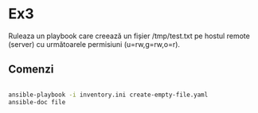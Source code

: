 # Ex3

Ruleaza un playbook care creează un fișier /tmp/test.txt pe hostul remote (server) cu următoarele permisiuni (u=rw,g=rw,o=r).

## Comenzi

```bash

ansible-playbook -i inventory.ini create-empty-file.yaml
ansible-doc file

```
